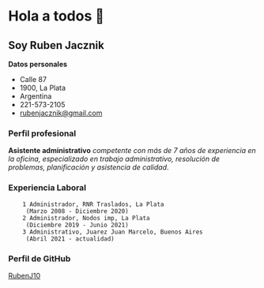 # Hola a todos 👋

## Soy Ruben Jacznik

 **Datos personales**
 
- Calle 87
- 1900, La Plata
- Argentina
- 221-573-2105
- rubenjacznik@gmail.com 

 
### Perfil profesional 

**Asistente administrativo** *competente con más de 7 años de experiencia en la oficina,
especializado en trabajo administrativo, resolución de problemas, planificación y
asistencia de calidad*.


### Experiencia Laboral 
        1 Administrador, RNR Traslados, La Plata
         (Marzo 2008 - Diciembre 2020)
        2 Administrador, Nodos imp, La Plata
         (Diciembre 2019 - Junio 2021)
        3 Administrativo, Juarez Juan Marcelo, Buenos Aires
         (Abril 2021 - actualidad)

### Perfil de GitHub
[RubenJ10](https://github.com/RubenJ10/RubenJ10)